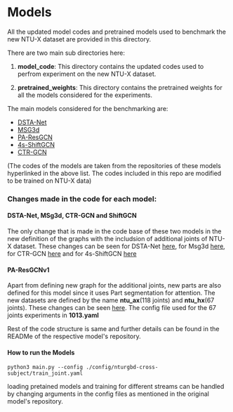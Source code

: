 # Models

All the updated model codes and pretrained models used to benchmark the new NTU-X dataset are provided in this directory.

There are two main sub directories here:

1. <b>model_code</b>: This directory contains the updated codes used to perfrom experiment on the new NTU-X dataset.

2. <b>pretrained_weights</b>: This directory contains the pretrained weights for all the models considered for the experiments.



The main models considered for the benchmarking are:

- [DSTA-Net](https://github.com/lshiwjx/DSTA-Net)
- [MSG3d](https://github.com/kenziyuliu/ms-g3d)
- [PA-ResGCN](https://github.com/yfsong0709/ResGCNv1)
- [4s-ShiftGCN](https://github.com/kchengiva/Shift-GCN)
- [CTR-GCN](https://github.com/Uason-Chen/CTR-GCN)

(The codes of the models are taken from the repositories of these models hyperlinked in the above list. The codes included in this repo are modified to be trained on NTU-X data)

### Changes made in the code for each model:

#### DSTA-Net, MSg3d, CTR-GCN and ShiftGCN

The only change that is made in the code base of these two models in the new definition of the graphs with the includsion of additional joints of NTU-X dataset. These changes can be seen for DSTA-Net [here](./model_codes/DSTA-Net/graph/ntu_rgb_d.py), for Msg3d  [here](./model_codes/MsG3d/graph/ntu_rgb_d.py), for CTR-GCN [here](./model_codes/CTR-GCN/graph/ntu_rgb_d.py) and for 4s-ShiftGCN [here](./model_codes/4s-ShiftGCN/graph/ntu_rgb_d.py)


#### PA-ResGCNv1

Apart from defining new graph for the additional joints, new parts are also defined for this model since it uses Part segmentation for attention. The new datasets are defined by the name <b>ntu_ax</b>(118 joints) and <b>ntu_hx</b>(67 joints). These changes can be seen [here](./model_codes/PA-ResGCN/src/dataset/graph.py). The config file used for the 67 joints experiments in <b>1013.yaml</b>


Rest of the code structure is same and further details can be found in the READMe of the respective model's repository.

#### How to run the Models

`
python3 main.py --config ./config/nturgbd-cross-subject/train_joint.yaml `

loading pretained models and training for different streams can be handled by changing arguments in the config files as mentioned in the original model's repository.
